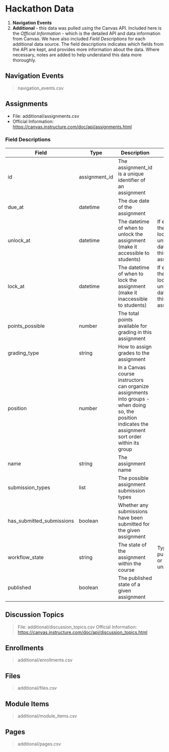 # Hackathon Data

1. **Navigation Events**
1. **Additional** - this data was pulled using the Canvas API. Included here is the *Official Information* - which is the detailed API and data information from Canvas. We have also included *Field Descriptions* for each additional data source. The field descriptions indicates which fields from the API are kept, and provides more information about the data. Where necessary, notes are added to help understand this data more thoroughly. 
   
## Navigation Events
> navigation_events.csv

## Assignments 
- File: additional/assignments.csv
- Official Information: https://canvas.instructure.com/doc/api/assignments.html

### Field Descriptions

Field | Type | Description | Note
---------|----------|---------|---------
 id | assignment_id | The assignment_id is a unique identifier of an assignment | 
 due_at | datetime | The due date of the assignment
 unlock_at | datetime | The datetime of when to unlock the assignment (make it accessible to students) | If empty, there is no lock / unlock dates for this assignment
 lock_at | datetime | The datetime of when to lock the assignment (make it inaccessible to students) | If empty, there is no lock / unlock dates for this assignment
 points_possible | number | The total points available for grading in this assignment 
 grading_type | string | How to assign grades to the assignment
 position | number | In a Canvas course instructors can organize assignments into groups - when doing so, the position indicates the assignment sort order within its group 
 name | string | The assignment name
 submission_types | list | The possible assignment submission types
 has_submitted_submissions | boolean | Whether any submissions have been submitted for the given assignment
 workflow_state | string | The state of the assignment within the course | Typically published or unpublished 
 published | boolean | The published state of a given assignment

## Discussion Topics
> File: additional/discussion_topics.csv
> Official Information: https://canvas.instructure.com/doc/api/discussion_topics.html

## Enrollments
> additional/enrollments.csv

## Files
> additional/files.csv

## Module Items
> additional/module_items.csv

## Pages
> additional/pages.csv
